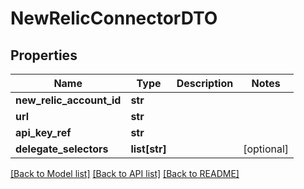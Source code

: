 # NewRelicConnectorDTO

## Properties
Name | Type | Description | Notes
------------ | ------------- | ------------- | -------------
**new_relic_account_id** | **str** |  | 
**url** | **str** |  | 
**api_key_ref** | **str** |  | 
**delegate_selectors** | **list[str]** |  | [optional] 

[[Back to Model list]](../README.md#documentation-for-models) [[Back to API list]](../README.md#documentation-for-api-endpoints) [[Back to README]](../README.md)

